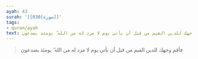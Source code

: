 ```yaml
---
ayah: 43
surah: '[[030|سورة]]'
tags:
- quran/ayah
text: فأقم وجهك للدين القيم من قبل أن يأتي يوم لا مرد له من الله ۖ يومئذ يصدعون
---
```

> فأقم وجهك للدين القيم من قبل أن يأتي يوم لا مرد له من الله ۖ يومئذ يصدعون
